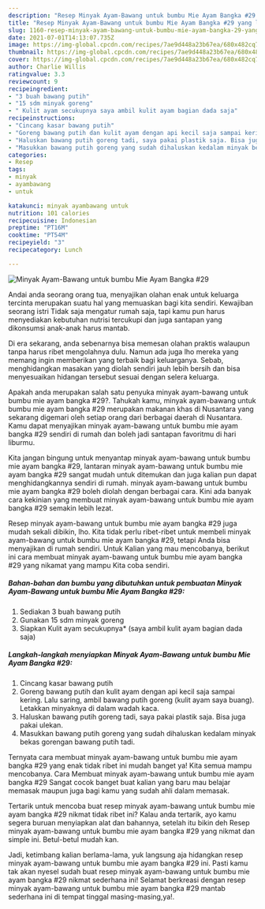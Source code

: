 ```yaml
---
description: "Resep Minyak Ayam-Bawang untuk bumbu Mie Ayam Bangka #29 yang lezat dan Mudah Dibuat"
title: "Resep Minyak Ayam-Bawang untuk bumbu Mie Ayam Bangka #29 yang lezat dan Mudah Dibuat"
slug: 1160-resep-minyak-ayam-bawang-untuk-bumbu-mie-ayam-bangka-29-yang-lezat-dan-mudah-dibuat
date: 2021-07-01T14:13:07.735Z
image: https://img-global.cpcdn.com/recipes/7ae9d448a23b67ea/680x482cq70/minyak-ayam-bawang-untuk-bumbu-mie-ayam-bangka-29-foto-resep-utama.jpg
thumbnail: https://img-global.cpcdn.com/recipes/7ae9d448a23b67ea/680x482cq70/minyak-ayam-bawang-untuk-bumbu-mie-ayam-bangka-29-foto-resep-utama.jpg
cover: https://img-global.cpcdn.com/recipes/7ae9d448a23b67ea/680x482cq70/minyak-ayam-bawang-untuk-bumbu-mie-ayam-bangka-29-foto-resep-utama.jpg
author: Charlie Willis
ratingvalue: 3.3
reviewcount: 9
recipeingredient:
- "3 buah bawang putih"
- "15 sdm minyak goreng"
- " Kulit ayam secukupnya saya ambil kulit ayam bagian dada saja"
recipeinstructions:
- "Cincang kasar bawang putih"
- "Goreng bawang putih dan kulit ayam dengan api kecil saja sampai kering. Lalu saring, ambil bawang putih goreng (kulit ayam saya buang). Letakkan minyaknya di dalam wadah kaca."
- "Haluskan bawang putih goreng tadi, saya pakai plastik saja. Bisa juga pakai ulekan."
- "Masukkan bawang putih goreng yang sudah dihaluskan kedalam minyak bekas gorengan bawang putih tadi."
categories:
- Resep
tags:
- minyak
- ayambawang
- untuk

katakunci: minyak ayambawang untuk 
nutrition: 101 calories
recipecuisine: Indonesian
preptime: "PT16M"
cooktime: "PT54M"
recipeyield: "3"
recipecategory: Lunch

---
```



![Minyak Ayam-Bawang untuk bumbu Mie Ayam Bangka #29](https://img-global.cpcdn.com/recipes/7ae9d448a23b67ea/680x482cq70/minyak-ayam-bawang-untuk-bumbu-mie-ayam-bangka-29-foto-resep-utama.jpg)

Andai anda seorang orang tua, menyajikan olahan enak untuk keluarga tercinta merupakan suatu hal yang memuaskan bagi kita sendiri. Kewajiban seorang istri Tidak saja mengatur rumah saja, tapi kamu pun harus menyediakan kebutuhan nutrisi tercukupi dan juga santapan yang dikonsumsi anak-anak harus mantab.

Di era  sekarang, anda sebenarnya bisa memesan olahan praktis walaupun tanpa harus ribet mengolahnya dulu. Namun ada juga lho mereka yang memang ingin memberikan yang terbaik bagi keluarganya. Sebab, menghidangkan masakan yang diolah sendiri jauh lebih bersih dan bisa menyesuaikan hidangan tersebut sesuai dengan selera keluarga. 



Apakah anda merupakan salah satu penyuka minyak ayam-bawang untuk bumbu mie ayam bangka #29?. Tahukah kamu, minyak ayam-bawang untuk bumbu mie ayam bangka #29 merupakan makanan khas di Nusantara yang sekarang digemari oleh setiap orang dari berbagai daerah di Nusantara. Kamu dapat menyajikan minyak ayam-bawang untuk bumbu mie ayam bangka #29 sendiri di rumah dan boleh jadi santapan favoritmu di hari liburmu.

Kita jangan bingung untuk menyantap minyak ayam-bawang untuk bumbu mie ayam bangka #29, lantaran minyak ayam-bawang untuk bumbu mie ayam bangka #29 sangat mudah untuk ditemukan dan juga kalian pun dapat menghidangkannya sendiri di rumah. minyak ayam-bawang untuk bumbu mie ayam bangka #29 boleh diolah dengan berbagai cara. Kini ada banyak cara kekinian yang membuat minyak ayam-bawang untuk bumbu mie ayam bangka #29 semakin lebih lezat.

Resep minyak ayam-bawang untuk bumbu mie ayam bangka #29 juga mudah sekali dibikin, lho. Kita tidak perlu ribet-ribet untuk membeli minyak ayam-bawang untuk bumbu mie ayam bangka #29, tetapi Anda bisa menyajikan di rumah sendiri. Untuk Kalian yang mau mencobanya, berikut ini cara membuat minyak ayam-bawang untuk bumbu mie ayam bangka #29 yang nikamat yang mampu Kita coba sendiri.

<!--inarticleads1-->

##### Bahan-bahan dan bumbu yang dibutuhkan untuk pembuatan Minyak Ayam-Bawang untuk bumbu Mie Ayam Bangka #29:

1. Sediakan 3 buah bawang putih
1. Gunakan 15 sdm minyak goreng
1. Siapkan  Kulit ayam secukupnya* (saya ambil kulit ayam bagian dada saja)




<!--inarticleads2-->

##### Langkah-langkah menyiapkan Minyak Ayam-Bawang untuk bumbu Mie Ayam Bangka #29:

1. Cincang kasar bawang putih
1. Goreng bawang putih dan kulit ayam dengan api kecil saja sampai kering. Lalu saring, ambil bawang putih goreng (kulit ayam saya buang). Letakkan minyaknya di dalam wadah kaca.
1. Haluskan bawang putih goreng tadi, saya pakai plastik saja. Bisa juga pakai ulekan.
1. Masukkan bawang putih goreng yang sudah dihaluskan kedalam minyak bekas gorengan bawang putih tadi.




Ternyata cara membuat minyak ayam-bawang untuk bumbu mie ayam bangka #29 yang enak tidak ribet ini mudah banget ya! Kita semua mampu mencobanya. Cara Membuat minyak ayam-bawang untuk bumbu mie ayam bangka #29 Sangat cocok banget buat kalian yang baru mau belajar memasak maupun juga bagi kamu yang sudah ahli dalam memasak.

Tertarik untuk mencoba buat resep minyak ayam-bawang untuk bumbu mie ayam bangka #29 nikmat tidak ribet ini? Kalau anda tertarik, ayo kamu segera buruan menyiapkan alat dan bahannya, setelah itu bikin deh Resep minyak ayam-bawang untuk bumbu mie ayam bangka #29 yang nikmat dan simple ini. Betul-betul mudah kan. 

Jadi, ketimbang kalian berlama-lama, yuk langsung aja hidangkan resep minyak ayam-bawang untuk bumbu mie ayam bangka #29 ini. Pasti kamu tak akan nyesel sudah buat resep minyak ayam-bawang untuk bumbu mie ayam bangka #29 nikmat sederhana ini! Selamat berkreasi dengan resep minyak ayam-bawang untuk bumbu mie ayam bangka #29 mantab sederhana ini di tempat tinggal masing-masing,ya!.

